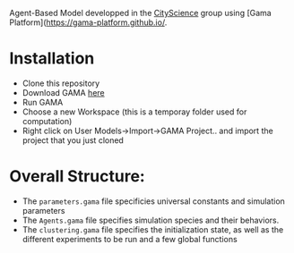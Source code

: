 Agent-Based Model developped in the [CityScience](https://www.media.mit.edu/groups/city-science/overview/) group using [Gama Platform](https://gama-platform.github.io/.

# Installation
  - Clone this repository
  - Download GAMA [here](https://gama-platform.github.io/download)
  - Run GAMA
  - Choose a new Workspace (this is a temporay folder used for computation)
  - Right click on User Models->Import->GAMA Project.. and import the project that you just cloned

# Overall Structure:
- The `parameters.gama` file specificies universal constants and simulation parameters
- The `Agents.gama` file specifies simulation species and their behaviors.
- The `clustering.gama` file specifies the initialization state, as well as the different experiments to be run and a few global functions
